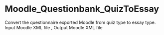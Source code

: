 # Moodle_Questionbank_QuizToEssay
Convert the questionnaire exported Moodle from quiz type to essay type.  Input Moodle XML file , Output Moodle XML file 
